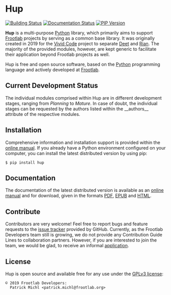 Hup
===

[![Building Status](https://travis-ci.org/frootlab/hup.svg?branch=master)](https://travis-ci.org/frootlab/hup)
[![Documentation Status](https://readthedocs.org/projects/hup/badge/?version=latest)](https://hup.readthedocs.io/en/latest/?badge=latest)
[![PIP Version](https://badge.fury.io/py/hup.svg)](https://badge.fury.io/py/hup)

**Hup** is a multi-purpose [Python](https://www.python.org/) library, which
primarily aims to support [Frootlab](https://www.frootlab.org) projects by
serving as a common base library. It was originally created in 2019 for the
[Vivid Code](https://www.frootlab.org/vivid) project to separate
[Deet](https://www.frootlab.org/deet) and [Rian](https://www.frootlab.org/rian).
The majority of the provided modules, however, are kept generic to facilitate
their application beyond Frootlab projects as well.

Hup is free and open source software, based on the
[Python](https://www.python.org/) programming language and actively developed at
[Frootlab](https://www.frootlab.org).

Current Development Status
--------------------------

The individual modules comprised within Hup are in
different development stages, ranging from *Planning* to *Mature*. In case of
doubt, the individual stages can be requested by the authors listed within the
\_\_authors\_\_ attribute of the respective modules.

Installation
------------

Comprehensive information and installation support is provided within the
[online manual](https://hup.readthedocs.io/en/latest/). If you already have a
Python environment configured on your computer, you can install the latest
distributed version by using pip:

    $ pip install hup

Documentation
-------------

The documentation of the latest distributed version is available as an [online
manual](https://hup.readthedocs.io/en/latest/) and for download, given in the
formats [PDF](https://readthedocs.org/projects/hup/downloads/pdf/latest/),
[EPUB](https://readthedocs.org/projects/hup/downloads/epub/latest/) and
[HTML](https://readthedocs.org/projects/hup/downloads/htmlzip/latest/).

Contribute
----------

Contributors are very welcome! Feel free to report bugs and feature requests to
the [issue tracker](https://github.com/frootlab/hup/issues) provided by GitHub.
Currently, as the Frootlab Developers team still is growing, we do not provide
any Contribution Guide Lines to collaboration partners. However, if you are
interested to join the team, we would be glad, to receive an informal
[application](mailto:application@frootlab.org).

License
-------

Hup is open source and available free for any use under the
[GPLv3 license](https://www.gnu.org/licenses/gpl.html):

    © 2019 Frootlab Developers:
      Patrick Michl <patrick.michl@frootlab.org>
